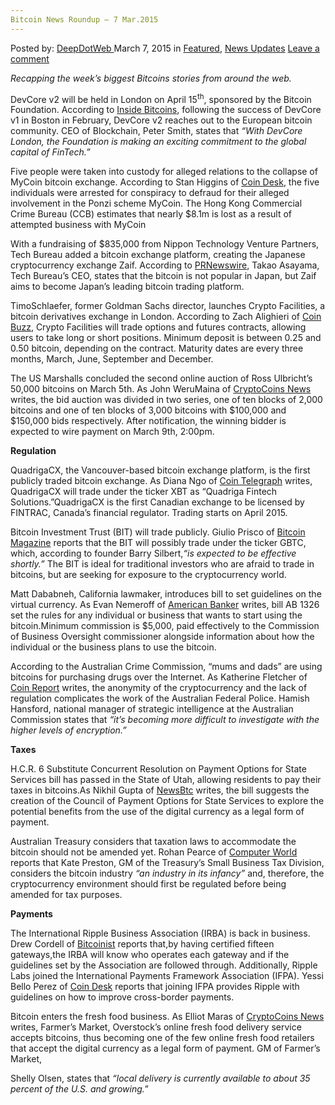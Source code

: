 ```yaml
---
Bitcoin News Roundup – 7 Mar.2015
---
```

<article class="post-listing post-9396 post type-post status-publish format-standard has-post-thumbnail hentry  tag-bitcoin tag-mar2015 tag-news tag-roundup">
<div class="post-inner">
<span>Posted by: <a href="https://www.deepdotweb.com/author/admin/" title="">DeepDotWeb </a></span>
<span>March 7, 2015</span>
<span>in <a href="https://www.deepdotweb.com/category/deepdot-news/" rel="category tag">Featured</a>, <a href="https://www.deepdotweb.com/category/news-updates/" rel="category tag">News Updates</a></span>
<span><a href="https://www.deepdotweb.com/2015/03/07/bitcoin-news-roundup-7-mar-2015/#respond">Leave a comment</a></span>


<p><em>Recapping the week&#8217;s biggest Bitcoins stories from around the web. </em></p>
<p>DevCore v2 will be held in London on April 15<sup>th</sup>, sponsored by the Bitcoin Foundation. According to <a href="http://insidebitcoins.com/news/bitcoin-briefs-devcore-london-set-for-april-15th/30439">Inside Bitcoins</a>, following the success of DevCore v1 in Boston in February, DevCore v2 reaches out to the European bitcoin community. CEO of Blockchain, Peter Smith, states that <em>“With DevCore London, the Foundation is making an exciting commitment to the global capital of FinTech.”</em></p>
<p>Five people were taken into custody for alleged relations to the collapse of MyCoin bitcoin exchange. According to Stan Higgins of <a href="http://www.coindesk.com/police-arrest-mycoin-bitcoin-exchange/">Coin Desk</a>, the five individuals were arrested for conspiracy to defraud for their alleged involvement in the Ponzi scheme MyCoin. The Hong Kong Commercial Crime Bureau (CCB) estimates that nearly $8.1m is lost as a result of attempted business with MyCoin</p>
<p>With a fundraising of $835,000 from Nippon Technology Venture Partners, Tech Bureau added a bitcoin exchange platform, creating the Japanese cryptocurrency exchange Zaif. According to <a href="http://www.prnewswire.com/news-releases/tech-bureau-inc-raises-835000-launches-major-bitcoin-exchange-in-japan-300045280.html">PRNewswire</a>, Takao Asayama, Tech Bureau&#8217;s CEO, states that the bitcoin is not popular in Japan, but Zaif aims to become Japan’s leading bitcoin trading platform.</p>
<p>TimoSchlaefer, former Goldman Sachs director, launches Crypto Facilities, a bitcoin derivatives exchange in London. According to Zach Alighieri of <a href="http://www.coinbuzz.com/2015/02/27/crypto-facilities-lets-trade-bitcoin-options/">Coin Buzz</a>, Crypto Facilities will trade options and futures contracts, allowing users to take long or short positions. Minimum deposit is between 0.25 and 0.50 bitcoin, depending on the contract. Maturity dates are every three months, March, June, September and December.</p>
<p>The US Marshalls concluded the second online auction of Ross Ulbricht’s 50,000 bitcoins on March 5th. As John WeruMaina of <a href="https://www.cryptocoinsnews.com/us-marshals-conclude-online-bitcoin-auction-ross-ulbrichts-bitcoins/">CryptoCoins News </a>writes, the bid auction was divided in two series, one of ten blocks of 2,000 bitcoins and one of ten blocks of 3,000 bitcoins with $100,000 and $150,000 bids respectively. After notification, the winning bidder is expected to wire payment on March 9th, 2:00pm.</p>
<p><strong>Regulation</strong></p>
<p>QuadrigaCX, the Vancouver-based bitcoin exchange platform, is the first publicly traded bitcoin exchange. As Diana Ngo of <a href="http://cointelegraph.com/news/113609/quadrigacx-to-become-worlds-first-publicly-traded-bitcoin-exchange">Coin Telegraph</a> writes, QuadrigaCX will trade under the ticker XBT as “Quadriga Fintech Solutions.”QuadrigaCX is the first Canadian exchange to be licensed by FINTRAC, Canada’s financial regulator. Trading starts on April 2015.</p>
<p>Bitcoin Investment Trust (BIT) will trade publicly. Giulio Prisco of <a href="https://bitcoinmagazine.com/19452/bitcoin-investment-trust-becomes-first-publicly-traded-bitcoin-fund/">Bitcoin Magazine</a> reports that the BIT will possibly trade under the ticker GBTC, which, according to founder Barry Silbert,<em>“is expected to be effective shortly.” </em>The BIT is ideal for traditional investors who are afraid to trade in bitcoins, but are seeking for exposure to the cryptocurrency world.</p>
<p>Matt Dababneh, California lawmaker, introduces bill to set guidelines on the virtual currency. As Evan Nemeroff of <a href="http://www.americanbanker.com/news/bank-technology/california-considers-bill-setting-virtual-currency-guidelines-1073083-1.html">American Banker</a> writes, bill AB 1326 set the rules for any individual or business that wants to start using the bitcoin.Minimum commission is $5,000, paid effectively to the Commission of Business Oversight commissioner alongside information about how the individual or the business plans to use the bitcoin.</p>
<p>According to the Australian Crime Commission, “mums and dads” are using bitcoins for purchasing drugs over the Internet. As Katherine Fletcher of <a href="https://coinreport.net/australian-senate-committee-continues-inquiry-digital-currencies/">Coin Report</a> writes, the anonymity of the cryptocurrency and the lack of regulation complicates the work of the Australian Federal Police. Hamish Hansford, national manager of strategic intelligence at the Australian Commission states that <em>“it’s becoming more difficult to investigate with the higher levels of encryption.”</em></p>
<p><strong>Taxes</strong></p>
<p>H.C.R. 6 Substitute Concurrent Resolution on Payment Options for State Services bill has passed in the State of Utah, allowing residents to pay their taxes in bitcoins.As Nikhil Gupta of <a href="http://www.newsbtc.com/2015/03/04/utah-successfully-passes-bitcoin-bill/">NewsBtc</a> writes, the bill suggests the creation of the Council of Payment Options for State Services to explore the potential benefits from the use of the digital currency as a legal form of payment.</p>
<p>Australian Treasury considers that taxation laws to accommodate the bitcoin should not be amended yet. Rohan Pearce of <a href="http://www.computerworld.com.au/article/569548/too-soon-change-tax-treatment-bitcoin-treasury-says/">Computer World</a> reports that Kate Preston, GM of the Treasury&#8217;s Small Business Tax Division, considers the bitcoin industry <em>“an industry in its infancy”</em> and, therefore, the cryptocurrency environment should first be regulated before being amended for tax purposes.</p>
<p><strong>Payments</strong></p>
<p>The International Ripple Business Association (IRBA) is back in business. Drew Cordell of <a href="http://bitcoinist.net/international-ripple-business-association-reopens/">Bitcoinist</a> reports that,by having certified fifteen gateways,the IRBA will know who operates each gateway and if the guidelines set by the Association are followed through. Additionally, Ripple Labs joined the International Payments Framework Association (IFPA). Yessi Bello Perez of <a href="http://www.coindesk.com/ripple-labs-joins-cross-border-payments-association/">Coin Desk</a> reports that joining IFPA provides Ripple with guidelines on how to improve cross-border payments.</p>
<p>Bitcoin enters the fresh food business. As Elliot Maras of <a href="https://www.cryptocoinsnews.com/overstock-coms-farmers-market-adds-home-delivery-fresh-food-accepts-bitcoin/">CryptoCoins News</a> writes, Farmer’s Market, Overstock’s online fresh food delivery service accepts bitcoins, thus becoming one of the few online fresh food retailers that accept the digital currency as a legal form of payment. GM of Farmer’s Market,</p>
<p>Shelly Olsen, states that <em>“local delivery is currently available to about 35 percent of the U.S. and growing.</em>”</p>
</div>
<span style="display:none"><a href="https://www.deepdotweb.com/tag/bitcoin/" rel="tag">bitcoin</a> <a href="https://www.deepdotweb.com/tag/mar2015/" rel="tag">mar2015</a> <a href="https://www.deepdotweb.com/tag/news/" rel="tag">news</a> <a href="https://www.deepdotweb.com/tag/roundup/" rel="tag">roundup</a></span> <span style="display:none" class="updated">2015-03-07</span>
<div style="display:none" class="vcard author" itemprop="author" itemscope itemtype="http://schema.org/Person"><strong class="fn" itemprop="name">
